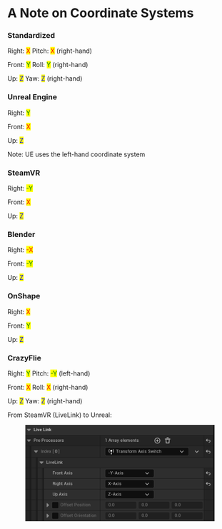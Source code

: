 # A Note on Coordinate Systems

### Standardized

Right: <mark style="color:red;">X</mark>     Pitch: <mark style="color:red;">X</mark> (right-hand)

Front: <mark style="color:green;">Y</mark>     Roll: <mark style="color:green;">Y</mark> (right-hand)

Up: <mark style="color:blue;">Z</mark>         Yaw: <mark style="color:blue;">Z</mark> (right-hand)



### Unreal Engine

Right: <mark style="color:green;">Y</mark>

Front: <mark style="color:red;">X</mark>

Up: <mark style="color:blue;">Z</mark>

Note: UE uses the left-hand coordinate system



### SteamVR

Right: <mark style="color:green;">-Y</mark>

Front: <mark style="color:red;">X</mark>

Up: <mark style="color:blue;">Z</mark>



### Blender

Right: <mark style="color:red;">-X</mark>

Front: <mark style="color:green;">-Y</mark>

Up: <mark style="color:blue;">Z</mark>



### OnShape

Right: <mark style="color:red;">X</mark>

Front: <mark style="color:green;">Y</mark>

Up: <mark style="color:blue;">Z</mark>



### CrazyFlie

Right: <mark style="color:green;">Y</mark>     Pitch: <mark style="color:green;">-Y</mark> (left-hand)

Front: <mark style="color:red;">X</mark>     Roll: <mark style="color:red;">X</mark> (right-hand)

Up: <mark style="color:blue;">Z</mark>         Yaw: <mark style="color:blue;">Z</mark> (right-hand)





From SteamVR (LiveLink) to Unreal:

<figure><img src="../.gitbook/assets/image (9) (2) (2).png" alt=""><figcaption></figcaption></figure>
